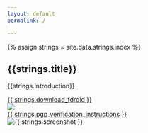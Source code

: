 ```yaml
---
layout: default
permalink: /

---
```


{% assign strings = site.data.strings.index %}

<h2>{{strings.title}}</h2>

{{strings.introduction}}

<div class="download-and-screenshot">
    <div class="download">
        <div class="button">
            <a id="fdroid-download" data-donate-link="{{ site.baseurl }}/donate" class="material-button" href="{{ site.fdroid_apk_download_url }}">{{ strings.download_fdroid }}</a>
        </div>
        <div class="qr">
            <img src="{% asset download-fdroid-qr.png %}" />
        </div>
        <div class="pgp-verification">
          <a href="{{ site.fdroid_apk_pgp_verification_instructions_url }}">{{ strings.pgp_verification_instructions }}</a>
        </div>
    </div>
    <div class="screenshot">
        <img
            src="{% asset phone-frame.png %}" alt="{{ strings.screenshot }}"
            style="background: url('{{ site.baseurl }}/{% fdroid_screenshot %}') center center no-repeat; background-size: 78% auto" />
    </div>
</div>

<script src="{% asset donate.js %}" defer></script>
